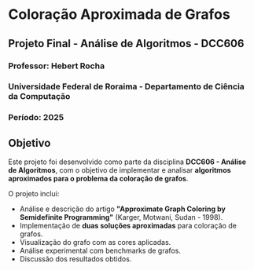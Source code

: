 # Coloração Aproximada de Grafos
## Projeto Final - Análise de Algoritmos - DCC606

### Professor: Hebert Rocha  
### Universidade Federal de Roraima - Departamento de Ciência da Computação  
### Período: 2025

## Objetivo

Este projeto foi desenvolvido como parte da disciplina **DCC606 - Análise de Algoritmos**, com o objetivo de implementar e analisar **algoritmos aproximados para o problema da coloração de grafos**.

O projeto inclui:
- Análise e descrição do artigo **"Approximate Graph Coloring by Semidefinite Programming"** (Karger, Motwani, Sudan - 1998).
- Implementação de **duas soluções aproximadas** para coloração de grafos.
- Visualização do grafo com as cores aplicadas.
- Análise experimental com benchmarks de grafos.
- Discussão dos resultados obtidos.

